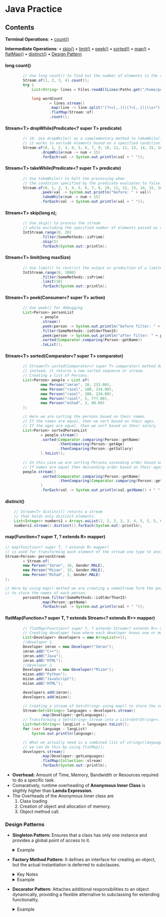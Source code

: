 # Java Practice
## Contents
**Terminal Operations**: • [count()](#long-count) 

**Intermediate Operations**: • [skip()](#streamt-skiplong-n-) • [limit()](#streamt-limitlong-maxsize) • [peek()](#streamt-peekconsumer-super-t-action) • [sorted()](#streamt-sortedcomparator-super-t-comparator) • [map()](#mapfunction-super-t--extends-r-mapper) • [flatMap()](#flatmapfunction-super-t--extends-stream-extends-r-mapper) • [distinct()](#distinct) • [Design Pattern](#design-patterns)

#### long count()
```java
        // Use long count() to find out the number of elements in the stream.
        Stream.of(1, 2, 3, 4).count();
        try {
            List<String> lines = Files.readAllLines(Paths.get("/home/peripatetic/Practice/OOP/Text.txt"));

            long wordCount
                    = lines.stream()
                    .map(line -> line.split("(?<=[,.])|(?=[,.])|\\s+"))
                    .flatMap(Stream::of)
                    .count();
```
#### Stream<T\> dropWhile(Predicate<? super T> predicate)
```java
        // 10. Use dropWhile() as a complementary method to takeWhile(); 
        // it works to exclude elements based on a specified condition.
        Stream.of(0, 1, 2, 3, 4, 5, 6, 7, 9, 10, 11, 12, 13, 14, 15, 16, 17, 18, 19, 20)
                .dropWhile(num -> num < 15)
                .forEach(val -> System.out.println(val + " "));
```
#### Stream<T\> takeWhile(Predicate<? super T> predicate)
```java
        // Use takeWhile() to halt the processing when
        // the condition specified by the predicate evaluates to false.
        Stream.of(0, 1, 2, 3, 4, 5, 6, 7, 9, 10, 11, 12, 13, 14, 15, 16, 17, 18, 19, 20)
                .peek(val -> System.out.println("before: " + val))
                .takeWhile(num -> num < 15)
                .forEach(val -> System.out.println(val + " "));
```
#### Stream<T\> skip(long n); 
```java
        // Use skip() to process the stream 
        // while excluding the specified number of elements passed as an argument.
        IntStream.range(0, 20)
                .filter(SomeMethods::isPrime)
                .skip(5)
                .forEach(System.out::println);
```
#### Stream<T\> limit(long maxSize)
```java
        // Use limit() to restrict the output or production of a limited set of elements.
        IntStream.range(0, 1000)
                .filter(SomeMethods::isPrime)
                .limit(10)
                .forEach(System.out::println);
```
#### Stream<T\> peek(Consumer<? super T> action)
```java
        // Use peek() for debugging
        List<Person> personList
                = people
                .stream()
                .peek(person -> System.out.println("before filter: " + person.getAge() + " : " + person.getName()))
                .filter(SomeMethods::isOlderThan15)
                .peek(person -> System.out.println("after filter: " + person.getAge() + " : " + person.getName()))
                .sorted(Comparator.comparing(Person::getName))
                .toList();
```
#### Stream<T\> sorted(Comparator<? super T> comparator)
```java
        // Stream<T> sorted(Comparator<? super T> comparator) method does not modify the source;
        // instead, it returns a new sorted sequence or stream.
        // Creating a list of Persons.
        List<Person> people = List.of(
                new Person("imran", 10, 233.00),
                new Person("rasel", 100, 234.00),
                new Person("rasel", 200, 234.00),
                new Person("rasel", 5, 777.00),
                new Person("mihad", 3, 88.00)
        );

        // Here we are sorting the persons based on their names.
        // If the names are equal, then we sort based on their ages.
        // If the ages are equal, then we sort based on their salary.
        List<Person> sortedPersonList
                = people.stream()
                .sorted(Comparator.comparing(Person::getName)
                        .thenComparing(Person::getAge)
                        .thenComparing(Person::getSallary)
                ).toList();
        
        // In this case we are sorting Persons ascending order based on their names.
        // If names are equal then descending order based on their ages.
        people.stream()
                .sorted(Comparator.comparing(Person::getName)
                        .thenComparing(Comparator.comparing(Person::getAge).reversed())
                )
                .forEach(val -> System.out.println(val.getName() + " " + val.getAge()));
```
#### distinct()
```java
    // Stream<T> distinct() returns a stream 
    // that holds only distinct elements.
    List<Integer> numbers1 = Arrays.asList(1, 2, 3, 3, 3, 4, 5, 5, 5, 6, 9);
    numbers1.stream().distinct().forEach(System.out::println);
```
#### map(Function<? super T, ? extends R> mapper)
```java
// map(Function<? super T, ? extends R> mapper)
// is used for transforming each element of the stream one type to another.
Stream<Person> personStream
        = Stream.of(
        new Person("Imran", 16, Gender.MALE),
        new Person("Mizan", 32, Gender.MALE),
        new Person("Mihad", 3, Gender.MALE)
);

// Here by using map() method we are creating a nameStream form the personStream
// to store the names of each person.
        personStream.filter(SomeMethods::isOlderThan15)
                .map(Person::getName)
                .forEach(val -> System.out.println(val + " "));
```
#### flatMap(Function<? super T, ? extends Stream<? extends R>> mapper)
```java
        // flatMap(Function<? super T, ? extends Stream<? extends R>> mapper)
        // Creating developer team where each developer knows one or multiple languages.
        List<Developer> developers = new ArrayList<>();
        //developer 1.
        Developer imran = new Developer("Imran");
        imran.add("C++");
        imran.add("Java");
        imran.add("HTML");
        //developer 2.
        Developer mizan = new Developer("Mizan");
        mizan.add("Python");
        mizan.add("JavaScript");
        mizan.add("HTML");

        developers.add(imran);
        developers.add(mizan);

        // Creating a stream of Set<String> using map() to store the sets of languages known by the developers.
        Stream<Set<String>> languages = developers.stream()
                .map(Developer::getLanguages);
        // Transforming a Set<String> stream into a List<Set<String>>.
        List<Set<String>> langList = languages.toList();
        for (var language : langList)
            System.out.println(language);

        // What we actually need is a combined list of strings(languages) where all the strings are together.
        // we can do this by using flatMap();
        developers.stream()
                .map(Developer::getLanguages)
                .flatMap(Collection::stream)
                .forEach(System.out::println);
```
- **Overhead:** Amount of Time, Memory, Bandwidth or Resources required to do a specific task.
- Comaratively, runtime overheading of **Anonymous Inner Class** is sligthly higher than **Lamda Expression**.
- The Overheads of the Anonymous Inner class are
  1. Class loading
  2. Creation of object and allocation of memory.
  3. Object method call.
### Design Patterns
- **Singleton Pattern:** Ensures that a class has only one instance and provides a global point of access to it.
  <details>
    <summary>Example</summary>
  
    ```java
    public final class ConnectionPool {
    // This ConnectionPool class have only one instance
    // In the whole project.
    private static final ConnectionPool INSTANCE
            = new ConnectionPool();
    // Ensuring that none of other classes can't create
    // Instances directly.
    private ConnectionPool(){}

    // Only method by which we can get the instance
    // that created for the whole project.
    public static ConnectionPool getInstance() {
        return INSTANCE;
    }

    public DataSource getDataSource() {
        var dbProb = ResourceBundle.getBundle("db");

        var config = new HikariConfig();
        config.setJdbcUrl(dbProb.getString("db.url"));
        config.setUsername(dbProb.getString("db.user"));
        config.setPassword(dbProb.getString("db.password"));
        config.setDriverClassName(dbProb.getString("db.driver"));
        var maxPoolSize
                = dbProb.getString("db.max.connections");
        config.setMaximumPoolSize(Integer.parseInt(maxPoolSize));

        return new HikariDataSource(config);
        }
    }
    ```
  </details>

- **Factory Method Pattern**:  It defines an interface for creating an object, but the actual instantiation is deferred to subclasses.
  <details>
    <summary>Key Notes</summary>
  
    ```.md
  1. when should we use this pattern
   
    ```
  </details>
  <details>
    <summary>Example</summary>
  
    ```java
  // The Factory method relies heavily on interface
  // Product class served as an abstraction for different types of Documents
  interface Document {
    void open();
    void save();
  }
  // Product type of A
  class DocumentA implements Document {
    @Override
    void open() {
  
    }
    @Override
    void save() {
  
    }
  }
  // Product type of B
  class DocumentB implements Document {
    @Override
    void open() {
  
    }
    @Override
    void save() {
  
    }
  // We can add other ConcreteProducts similarly.
  // ......
  }
  
  // Creator is an abstract class with a factory method createDocument(), 
  // and some other method for some specific operations.
  // createProduct/createDocument is responsible for creating instances of the Product/Document interface.
  public abstract class DocumentCreator { 
    abstract Document createDocument();  
  } 
    ```
  </details>
- **Decorator Pattern:** Attaches additional responsibilities to an object dynamically, providing a flexible alternative to subclassing for extending functionality.
  <details>
    <summary>Example</summary>

    ```java
    public class DecoratorPattern {

    public static void main(String[] args) {
        // we can create different types of coffee
        // by combining constructors using the decorator pattern.
        var coffee = new VanillaAlmond(
                new SweetMilk(
                        new SaltedCaremelFudge(
                                new DarkCookieCrumb(
                                        new CoffeeBean()
                                )
                        )
                )
        );
        
        System.out.println(coffee.getIngredient());
    }
    @SafeVarargs
    public static Coffee getCoffeeWithExtras(Coffee coffee,
                                             Function<Coffee, Coffee>... ingregients) {
        Function<Coffee, Coffee> inital = kopi -> kopi;


        for (Function<Coffee, Coffee> ingredient : ingregients) {
            inital = inital.andThen(ingredient);
        }

        // we can write that in this way
        Function<Coffee, Coffee> reduced
                = Stream
                .of(ingregients)
                .reduce(
                        Function.identity(),
                        Function::andThen
                );


        return reduced.apply(coffee);
    }
    }

    @FunctionalInterface
    interface Coffee {
    // Method can add a property
    String getIngredient();
    }

    // Concrete class implementing Coffee
    class CoffeeBean implements Coffee {
    @Override
    public String getIngredient() {

        return "Coffee Bean";
    }
    }

    // Decorator class which have a reference of Coffee 
    abstract class CoffeeDecorator implements Coffee {
    private final Coffee coffee;

    // Initializing the coffee property.
    CoffeeDecorator(Coffee coffee) {
        this.coffee = coffee;
    }

    @Override
    public String getIngredient() {
        return coffee.getIngredient();
    }
    }

    // Concrete Decorator classes
    class SaltedCaremelFudge extends CoffeeDecorator {
    SaltedCaremelFudge(Coffee coffee) {
        super(coffee);
    }
    @Override
    public String getIngredient() {
        return super.getIngredient() + " SaltedCaramelFudge";
    }
    }

    class SweetMilk extends CoffeeDecorator {
    SweetMilk(Coffee coffee) {
        super(coffee);
    }
    @Override
    public String getIngredient() {
        return super.getIngredient() + " SweetMilk";
    }
    }

    class DarkCookieCrumb extends CoffeeDecorator {
    DarkCookieCrumb(Coffee coffee) {
        super(coffee);
    }
    @Override
    public String getIngredient() {
        return super.getIngredient() + " DarkCookieCrumb";
    }
    }

    class VanillaAlmond extends CoffeeDecorator {
    VanillaAlmond(Coffee coffee) {
        super(coffee);
    }
    @Override
    public String getIngredient() {
          return super.getIngredient() + " VanilaAlmond";
      }
    }
    ```
  </details>
